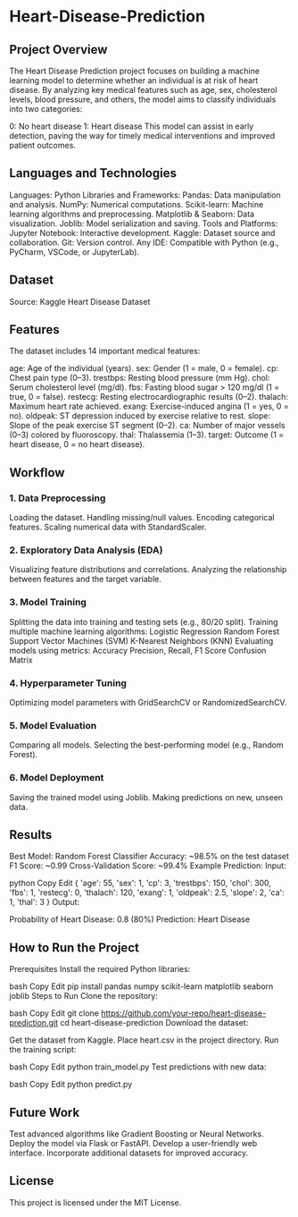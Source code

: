 # Heart-Disease-Prediction
## Project Overview
The Heart Disease Prediction project focuses on building a machine learning model to determine whether an individual is at risk of heart disease. By analyzing key medical features such as age, sex, cholesterol levels, blood pressure, and others, the model aims to classify individuals into two categories:

0: No heart disease
1: Heart disease
This model can assist in early detection, paving the way for timely medical interventions and improved patient outcomes.

## Languages and Technologies
Languages:
Python
Libraries and Frameworks:
Pandas: Data manipulation and analysis.
NumPy: Numerical computations.
Scikit-learn: Machine learning algorithms and preprocessing.
Matplotlib & Seaborn: Data visualization.
Joblib: Model serialization and saving.
Tools and Platforms:
Jupyter Notebook: Interactive development.
Kaggle: Dataset source and collaboration.
Git: Version control.
Any IDE: Compatible with Python (e.g., PyCharm, VSCode, or JupyterLab).
## Dataset
Source: Kaggle Heart Disease Dataset

## Features
The dataset includes 14 important medical features:

age: Age of the individual (years).
sex: Gender (1 = male, 0 = female).
cp: Chest pain type (0–3).
trestbps: Resting blood pressure (mm Hg).
chol: Serum cholesterol level (mg/dl).
fbs: Fasting blood sugar > 120 mg/dl (1 = true, 0 = false).
restecg: Resting electrocardiographic results (0–2).
thalach: Maximum heart rate achieved.
exang: Exercise-induced angina (1 = yes, 0 = no).
oldpeak: ST depression induced by exercise relative to rest.
slope: Slope of the peak exercise ST segment (0–2).
ca: Number of major vessels (0–3) colored by fluoroscopy.
thal: Thalassemia (1–3).
target: Outcome (1 = heart disease, 0 = no heart disease).
## Workflow
### 1. Data Preprocessing
Loading the dataset.
Handling missing/null values.
Encoding categorical features.
Scaling numerical data with StandardScaler.
### 2. Exploratory Data Analysis (EDA)
Visualizing feature distributions and correlations.
Analyzing the relationship between features and the target variable.
### 3. Model Training
Splitting the data into training and testing sets (e.g., 80/20 split).
Training multiple machine learning algorithms:
Logistic Regression
Random Forest
Support Vector Machines (SVM)
K-Nearest Neighbors (KNN)
Evaluating models using metrics:
Accuracy
Precision, Recall, F1 Score
Confusion Matrix
### 4. Hyperparameter Tuning
Optimizing model parameters with GridSearchCV or RandomizedSearchCV.
### 5. Model Evaluation
Comparing all models.
Selecting the best-performing model (e.g., Random Forest).
### 6. Model Deployment
Saving the trained model using Joblib.
Making predictions on new, unseen data.
## Results
Best Model: Random Forest Classifier
Accuracy: ~98.5% on the test dataset
F1 Score: ~0.99
Cross-Validation Score: ~99.4%
Example Prediction:
Input:

python
Copy
Edit
{
    'age': 55,
    'sex': 1,
    'cp': 3,
    'trestbps': 150,
    'chol': 300,
    'fbs': 1,
    'restecg': 0,
    'thalach': 120,
    'exang': 1,
    'oldpeak': 2.5,
    'slope': 2,
    'ca': 1,
    'thal': 3
}
Output:

Probability of Heart Disease: 0.8 (80%)
Prediction: Heart Disease
## How to Run the Project
Prerequisites
Install the required Python libraries:

bash
Copy
Edit
pip install pandas numpy scikit-learn matplotlib seaborn joblib
Steps to Run
Clone the repository:

bash
Copy
Edit
git clone https://github.com/your-repo/heart-disease-prediction.git
cd heart-disease-prediction
Download the dataset:

Get the dataset from Kaggle.
Place heart.csv in the project directory.
Run the training script:

bash
Copy
Edit
python train_model.py
Test predictions with new data:

bash
Copy
Edit
python predict.py
## Future Work
Test advanced algorithms like Gradient Boosting or Neural Networks.
Deploy the model via Flask or FastAPI.
Develop a user-friendly web interface.
Incorporate additional datasets for improved accuracy.
## License
This project is licensed under the MIT License.
